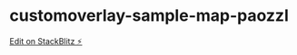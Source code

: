 # customoverlay-sample-map-paozzl

[Edit on StackBlitz ⚡️](https://stackblitz.com/edit/customoverlay-sample-map-paozzl)